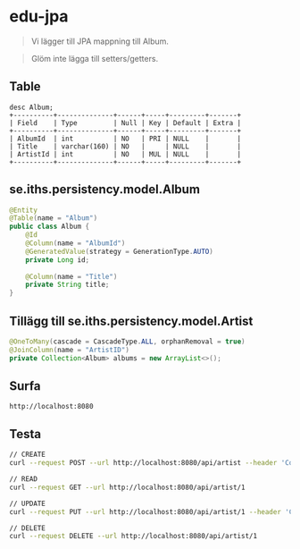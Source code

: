 # edu-jpa

> Vi lägger till JPA mappning till Album.

> Glöm inte lägga till setters/getters.

## Table

```
desc Album;
+----------+--------------+------+-----+---------+-------+
| Field    | Type         | Null | Key | Default | Extra |
+----------+--------------+------+-----+---------+-------+
| AlbumId  | int          | NO   | PRI | NULL    |       |
| Title    | varchar(160) | NO   |     | NULL    |       |
| ArtistId | int          | NO   | MUL | NULL    |       |
+----------+--------------+------+-----+---------+-------+
```

## se.iths.persistency.model.Album

```java
@Entity
@Table(name = "Album")
public class Album {
    @Id
    @Column(name = "AlbumId")
    @GeneratedValue(strategy = GenerationType.AUTO)
    private Long id;
    
    @Column(name = "Title")
    private String title;
}
```

## Tillägg till se.iths.persistency.model.Artist

```java
@OneToMany(cascade = CascadeType.ALL, orphanRemoval = true)
@JoinColumn(name = "ArtistID")
private Collection<Album> albums = new ArrayList<>();
```

## Surfa

```
http://localhost:8080
```

## Testa

```bash
// CREATE
curl --request POST --url http://localhost:8080/api/artist --header 'Content-Type: application/json' --data '{"id": "1", "name": "Nisse"}'

// READ
curl --request GET --url http://localhost:8080/api/artist/1

// UPDATE
curl --request PUT --url http://localhost:8080/api/artist/1 --header 'Content-Type: application/json' --data '{"id": "1","name": "Nisse"}'

// DELETE
curl --request DELETE --url http://localhost:8080/api/artist/1
```
